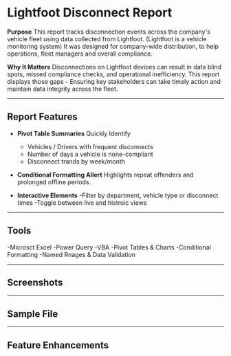 # Lightfoot Disconnect Report

**Purpose**
This report tracks disconnection events across the company's vehicle fleet using data collected from Lightfoot. (Lightfoot is a vehicle monitoring system) It was designed for company-wide distribution, to help operations, fleet managers and overall compliance.

**Why It Matters**
Disconnections on Lightfoot devices can result in data blind spots, missed compliance checks, and operational inefficiency. This report displays those gaps - Ensuring key stakeholders can take timely action and maintain data integrity across the fleet.

---

## Report Features
- **Pivot Table Summaries**
  Quickly Identify
  - Vehicles / Drivers with frequent disconnects
  - Number of days a vehicle is none-compliant
  - Disconnect trands by week/month
 
- **Conditional Formatting Allert**
  Highlights repeat offenders and prolonged offline periods.

- **Interactive Elements**
  -Filter by department, vehicle type or disconnect times
  -Toggle between live and histroic views

---

## Tools

-Microsct Excel
  -Power Query
  -VBA
  -Pivot Tables & Charts
  -Conditional Formatting
  -Named Rnages & Data Validation

---

## Screenshots

---

## Sample File 

---

## Feature Enhancements


